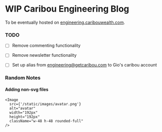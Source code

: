 # WIP Caribou Engineering Blog

To be eventually hosted on [engineering.caribouwealth.com](https://engineering.caribouwealth.com).

### TODO

- [ ] Remove commenting functionality
- [ ] Remove newsletter functionality
- [ ] Set up alias from engineering@getcaribou.com to Gio's caribou account


### Random Notes

#### Adding non-svg files

```
<Image
  src={'/static/images/avatar.png'}
  alt="avatar"
  width="192px"
  height="192px"
  className="w-48 h-48 rounded-full"
/>
```
